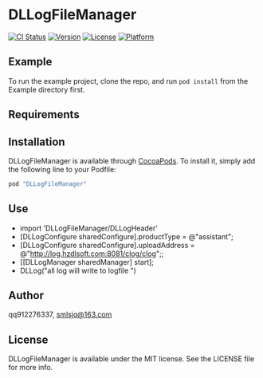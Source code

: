 # DLLogFileManager

[![CI Status](http://img.shields.io/travis/qq912276337/DLLogFileManager.svg?style=flat)](https://travis-ci.org/qq912276337/DLLogFileManager)
[![Version](https://img.shields.io/cocoapods/v/DLLogFileManager.svg?style=flat)](http://cocoapods.org/pods/DLLogFileManager)
[![License](https://img.shields.io/cocoapods/l/DLLogFileManager.svg?style=flat)](http://cocoapods.org/pods/DLLogFileManager)
[![Platform](https://img.shields.io/cocoapods/p/DLLogFileManager.svg?style=flat)](http://cocoapods.org/pods/DLLogFileManager)

## Example

To run the example project, clone the repo, and run `pod install` from the Example directory first.

## Requirements

## Installation

DLLogFileManager is available through [CocoaPods](http://cocoapods.org). To install
it, simply add the following line to your Podfile:

```ruby
pod "DLLogFileManager"
```

## Use

* import 'DLLogFileManager/DLLogHeader'
* [DLLogConfigure sharedConfigure].productType = @"assistant";
* [DLLogConfigure sharedConfigure].uploadAddress = @"http://log.hzdlsoft.com:8081/clog/clog";;
* [[DLLogManager sharedManager] start];
* DLLog("all log will write to logfile ")

## Author

qq912276337, smlsjq@163.com

## License

DLLogFileManager is available under the MIT license. See the LICENSE file for more info.
